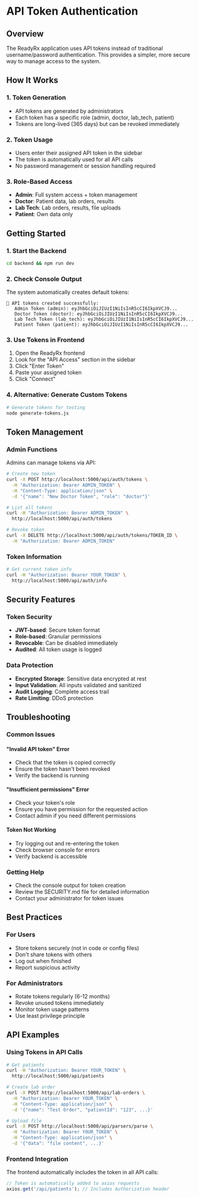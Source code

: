 # API Token Authentication

## Overview
The ReadyRx application uses API tokens instead of traditional username/password authentication. This provides a simpler, more secure way to manage access to the system.

## How It Works

### 1. Token Generation
- API tokens are generated by administrators
- Each token has a specific role (admin, doctor, lab_tech, patient)
- Tokens are long-lived (365 days) but can be revoked immediately

### 2. Token Usage
- Users enter their assigned API token in the sidebar
- The token is automatically used for all API calls
- No password management or session handling required

### 3. Role-Based Access
- **Admin**: Full system access + token management
- **Doctor**: Patient data, lab orders, results
- **Lab Tech**: Lab orders, results, file uploads
- **Patient**: Own data only

## Getting Started

### 1. Start the Backend
```bash
cd backend && npm run dev
```

### 2. Check Console Output
The system automatically creates default tokens:
```
🔑 API tokens created successfully:
   Admin Token (admin): eyJhbGciOiJIUzI1NiIsInR5cCI6IkpXVCJ9...
   Doctor Token (doctor): eyJhbGciOiJIUzI1NiIsInR5cCI6IkpXVCJ9...
   Lab Tech Token (lab_tech): eyJhbGciOiJIUzI1NiIsInR5cCI6IkpXVCJ9...
   Patient Token (patient): eyJhbGciOiJIUzI1NiIsInR5cCI6IkpXVCJ9...
```

### 3. Use Tokens in Frontend
1. Open the ReadyRx frontend
2. Look for the "API Access" section in the sidebar
3. Click "Enter Token"
4. Paste your assigned token
5. Click "Connect"

### 4. Alternative: Generate Custom Tokens
```bash
# Generate tokens for testing
node generate-tokens.js
```

## Token Management

### Admin Functions
Admins can manage tokens via API:
```bash
# Create new token
curl -X POST http://localhost:5000/api/auth/tokens \
  -H "Authorization: Bearer ADMIN_TOKEN" \
  -H "Content-Type: application/json" \
  -d '{"name": "New Doctor Token", "role": "doctor"}'

# List all tokens
curl -H "Authorization: Bearer ADMIN_TOKEN" \
  http://localhost:5000/api/auth/tokens

# Revoke token
curl -X DELETE http://localhost:5000/api/auth/tokens/TOKEN_ID \
  -H "Authorization: Bearer ADMIN_TOKEN"
```

### Token Information
```bash
# Get current token info
curl -H "Authorization: Bearer YOUR_TOKEN" \
  http://localhost:5000/api/auth/info
```

## Security Features

### Token Security
- **JWT-based**: Secure token format
- **Role-based**: Granular permissions
- **Revocable**: Can be disabled immediately
- **Audited**: All token usage is logged

### Data Protection
- **Encrypted Storage**: Sensitive data encrypted at rest
- **Input Validation**: All inputs validated and sanitized
- **Audit Logging**: Complete access trail
- **Rate Limiting**: DDoS protection

## Troubleshooting

### Common Issues

#### "Invalid API token" Error
- Check that the token is copied correctly
- Ensure the token hasn't been revoked
- Verify the backend is running

#### "Insufficient permissions" Error
- Check your token's role
- Ensure you have permission for the requested action
- Contact admin if you need different permissions

#### Token Not Working
- Try logging out and re-entering the token
- Check browser console for errors
- Verify backend is accessible

### Getting Help
- Check the console output for token creation
- Review the SECURITY.md file for detailed information
- Contact your administrator for token issues

## Best Practices

### For Users
- Store tokens securely (not in code or config files)
- Don't share tokens with others
- Log out when finished
- Report suspicious activity

### For Administrators
- Rotate tokens regularly (6-12 months)
- Revoke unused tokens immediately
- Monitor token usage patterns
- Use least privilege principle

## API Examples

### Using Tokens in API Calls
```bash
# Get patients
curl -H "Authorization: Bearer YOUR_TOKEN" \
  http://localhost:5000/api/patients

# Create lab order
curl -X POST http://localhost:5000/api/lab-orders \
  -H "Authorization: Bearer YOUR_TOKEN" \
  -H "Content-Type: application/json" \
  -d '{"name": "Test Order", "patientId": "123", ...}'

# Upload file
curl -X POST http://localhost:5000/api/parsers/parse \
  -H "Authorization: Bearer YOUR_TOKEN" \
  -H "Content-Type: application/json" \
  -d '{"data": "file content", ...}'
```

### Frontend Integration
The frontend automatically includes the token in all API calls:
```javascript
// Token is automatically added to axios requests
axios.get('/api/patients'); // Includes Authorization header
```
